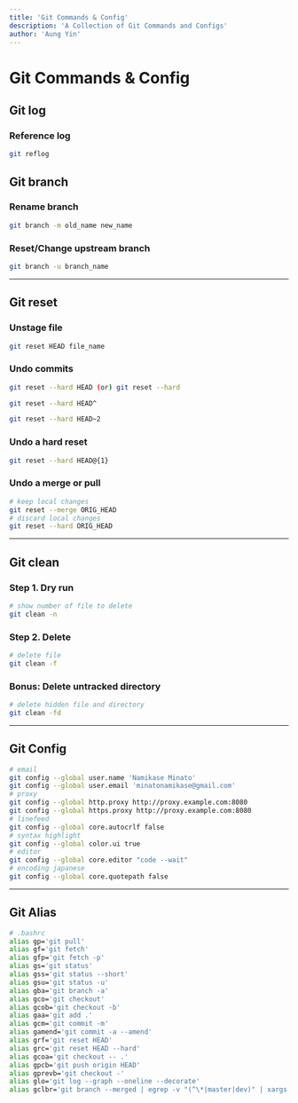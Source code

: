 ```yaml
---
title: 'Git Commands & Config'
description: 'A Collection of Git Commands and Configs'
author: 'Aung Yin'
---
```


# Git Commands & Config

## Git log
### Reference log
```bash
git reflog
```
## Git branch
### Rename branch
```bash
git branch -m old_name new_name
```

### Reset/Change upstream branch
```bash
git branch -u branch_name
```

---

## Git reset
### Unstage file
```bash
git reset HEAD file_name
```

### Undo commits
```bash
git reset --hard HEAD (or) git reset --hard

git reset --hard HEAD^

git reset --hard HEAD~2
```

### Undo a hard reset
```bash
git reset --hard HEAD@{1}
```

### Undo a merge or pull
```bash
# keep local changes
git reset --merge ORIG_HEAD
# discard local changes
git reset --hard ORIG_HEAD
```

---

## Git clean
### Step 1. Dry run
```bash
# show number of file to delete
git clean -n
```

### Step 2. Delete
```bash
# delete file
git clean -f
```

### Bonus: Delete untracked directory
```bash
# delete hidden file and directory
git clean -fd
```

---

## Git Config
```bash
# email
git config --global user.name 'Namikase Minato'
git config --global user.email 'minatonamikase@gmail.com'
# proxy
git config --global http.proxy http://proxy.example.com:8080
git config --global https.proxy http://proxy.example.com:8080
# linefeed
git config --global core.autocrlf false
# syntax highlight
git config --global color.ui true
# editor
git config --global core.editor "code --wait"
# encoding japanese
git config --global core.quotepath false
```
---

## Git Alias
```bash
# .bashrc
alias gp='git pull'
alias gf='git fetch'
alias gfp='git fetch -p'
alias gs='git status'
alias gss='git status --short'
alias gsu='git status -u'
alias gba='git branch -a'
alias gco='git checkout'
alias gcob='git checkout -b'
alias gaa='git add .'
alias gcm='git commit -m'
alias gamend='git commit -a --amend'
alias grf='git reset HEAD'
alias grc='git reset HEAD --hard'
alias gcoa='git checkout -- .'
alias gpcb='git push origin HEAD'
alias gprevb='git checkout -'
alias glo='git log --graph --oneline --decorate'
alias gclbr='git branch --merged | egrep -v "(^\*|master|dev)" | xargs git branch -d'
```